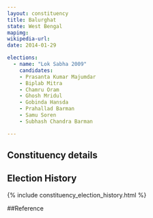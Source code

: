 ```yaml
---
layout: constituency
title: Balurghat
state: West Bengal
mapimg: 
wikipedia-url: 
date: 2014-01-29

elections: 
  - name: "Lok Sabha 2009"
    candidates: 
    - Prasanta Kumar Majumdar 
    - Biplab Mitra 
    - Chamru Oram 
    - Ghosh Mridul 
    - Gobinda Hansda 
    - Prahallad Barman 
    - Samu Soren 
    - Subhash Chandra Barman 

---
```

## Constituency details


## Election History
{% include constituency_election_history.html %}

##Reference
